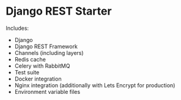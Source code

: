 # Django REST Starter

Includes:

* Django
* Django REST Framework
* Channels (including layers)
* Redis cache
* Celery with RabbitMQ
* Test suite
* Docker integration
* Nginx integration (additionally with Lets Encrypt for production)
* Environment variable files
